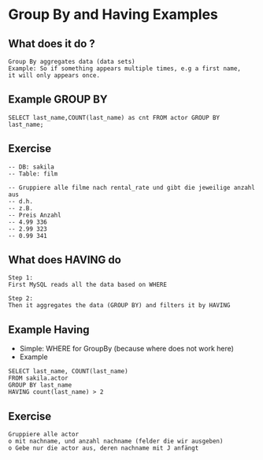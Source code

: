 # Group By and Having Examples 

## What does it do ?

```
Group By aggregates data (data sets) 
Example: So if something appears multiple times, e.g a first name, 
it will only appears once. 

```

## Example GROUP BY 

```
SELECT last_name,COUNT(last_name) as cnt FROM actor GROUP BY last_name;
```

## Exercise 

```
-- DB: sakila
-- Table: film  

-- Gruppiere alle filme nach rental_rate und gibt die jeweilige anzahl aus 
-- d.h. 
-- z.B. 
-- Preis Anzahl
-- 4.99	336
-- 2.99	323
-- 0.99	341

```


## What does HAVING do 

```
Step 1: 
First MySQL reads all the data based on WHERE 

Step 2: 
Then it aggregates the data (GROUP BY) and filters it by HAVING 
```

## Example Having 


  * Simple: WHERE for GroupBy (because where does not work here)
  * Example 

```
SELECT last_name, COUNT(last_name) 
FROM sakila.actor
GROUP BY last_name
HAVING count(last_name) > 2
```
 
## Exercise 

```
Gruppiere alle actor 
o mit nachname, und anzahl nachname (felder die wir ausgeben) 
o Gebe nur die actor aus, deren nachname mit J anfängt


```
